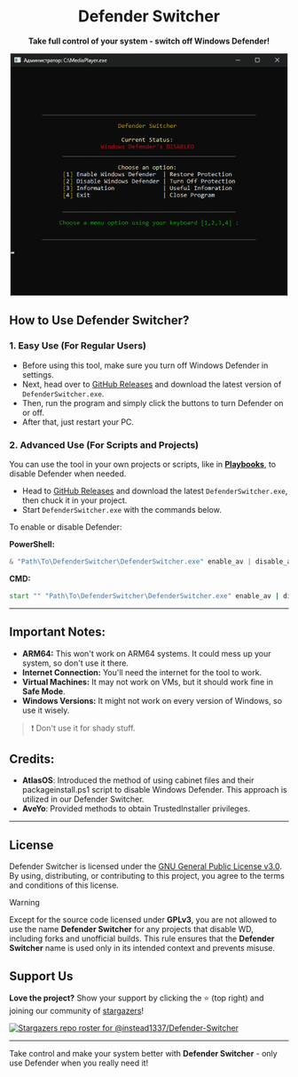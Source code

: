 <div align="center">

# **Defender Switcher**

**Take full control of your system - switch off Windows Defender!**

</div>

<p align="center">
  <img src="program.png" alt="Defender Switcher" width="500">
</p>

## How to Use Defender Switcher?  
<!--
> [!Note]
>
> I renamed **Defender Switcher** to **MediaPlayer.exe** because Windows Defender blocks the file automatically (even though it does the same with the original, it still happens).
-->

### 1. **Easy Use (For Regular Users)**  
- Before using this tool, make sure you turn off Windows Defender in settings.
- Next, head over to [GitHub Releases](https://github.com/instead1337/Defender-Switcher/releases) and download the latest version of `DefenderSwitcher.exe`.  
- Then, run the program and simply click the buttons to turn Defender on or off.  
- After that, just restart your PC.

### 2. **Advanced Use (For Scripts and Projects)**  
You can use the tool in your own projects or scripts, like in **[Playbooks](https://docs.ameliorated.io/using-wizard/running-playbook.html)**, to disable Defender when needed.

- Head to [GitHub Releases](https://github.com/instead1337/Defender-Switcher/releases) and download the latest `DefenderSwitcher.exe`, then chuck it in your project.
- Start `DefenderSwitcher.exe` with the commands below.

To enable or disable Defender:  

**PowerShell:**  
```powershell
& "Path\To\DefenderSwitcher\DefenderSwitcher.exe" enable_av | disable_av
```

**CMD:**  
```cmd
start "" "Path\To\DefenderSwitcher\DefenderSwitcher.exe" enable_av | disable_av
``` 

---

## Important Notes:

- **ARM64:** This won't work on ARM64 systems. It could mess up your system, so don't use it there.  
- **Internet Connection:** You'll need the internet for the tool to work.
- **Virtual Machines:** It may not work on VMs, but it should work fine in **Safe Mode**.
- **Windows Versions:** It might not work on every version of Windows, so use it wisely.

> ❗ Don't use it for shady stuff.

## Credits:

- **AtlasOS**: Introduced the method of using cabinet files and their packageinstall.ps1 script to disable Windows Defender. This approach is utilized in our Defender Switcher.
- **AveYo**: Provided methods to obtain TrustedInstaller privileges.

---

## License

Defender Switcher is licensed under the [GNU General Public License v3.0](https://github.com/instead1337/Defender-Switcher/blob/main/LICENSE). By using, distributing, or contributing to this project, you agree to the terms and conditions of this license.

>[!Warning]
>
>Except for the source code licensed under **GPLv3**, you are not allowed to use the name **Defender Switcher** for any projects that disable WD, including forks and unofficial builds. This rule ensures that the **Defender Switcher** name is used only in its intended context and prevents misuse.

## Support Us

**Love the project?** Show your support by clicking the ⭐ (top right) and joining our community of [stargazers](https://github.com/instead1337/Defender-Switcher/stargazers)!

[![Stargazers repo roster for @instead1337/Defender-Switcher](https://reporoster.com/stars/dark/instead1337/Defender-Switcher)](https://github.com/instead1337/Defender-Switcher/stargazers)

---

Take control and make your system better with **Defender Switcher** - only use Defender when you really need it!
